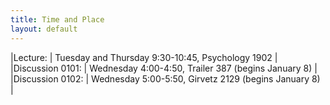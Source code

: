 ```yaml
---
title: Time and Place
layout: default
---
```


|Lecture: | Tuesday and Thursday 9:30-10:45, Psychology 1902 |
|Discussion 0101: | Wednesday 4:00-4:50, Trailer 387 (begins January 8) |
|Discussion 0102: | Wednesday 5:00-5:50, Girvetz 2129 (begins January 8) |

